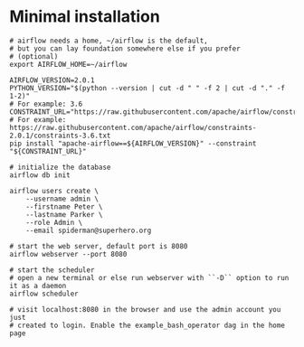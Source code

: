 # Minimal installation

    # airflow needs a home, ~/airflow is the default,
    # but you can lay foundation somewhere else if you prefer
    # (optional)
    export AIRFLOW_HOME=~/airflow

    AIRFLOW_VERSION=2.0.1
    PYTHON_VERSION="$(python --version | cut -d " " -f 2 | cut -d "." -f 1-2)"
    # For example: 3.6
    CONSTRAINT_URL="https://raw.githubusercontent.com/apache/airflow/constraints-${AIRFLOW_VERSION}/constraints-${PYTHON_VERSION}.txt"
    # For example: https://raw.githubusercontent.com/apache/airflow/constraints-2.0.1/constraints-3.6.txt
    pip install "apache-airflow==${AIRFLOW_VERSION}" --constraint "${CONSTRAINT_URL}"

    # initialize the database
    airflow db init

    airflow users create \
        --username admin \
        --firstname Peter \
        --lastname Parker \
        --role Admin \
        --email spiderman@superhero.org

    # start the web server, default port is 8080
    airflow webserver --port 8080

    # start the scheduler
    # open a new terminal or else run webserver with ``-D`` option to run it as a daemon
    airflow scheduler

    # visit localhost:8080 in the browser and use the admin account you just
    # created to login. Enable the example_bash_operator dag in the home page

  
